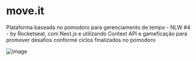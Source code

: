 # move.it
Plataforma baseada no pomodoro para gerenciamento de tempo - NLW #4 - by Rocketseat, com Next.js e utilizando Context API e gameficação para promover desafios conforme ciclos finalizados no pomodoro

![image](https://github.com/lumamontes/move.it/assets/60052718/f637c372-d70a-44c5-80dc-519c1bca1166)
